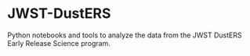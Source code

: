 # JWST-DustERS
Python notebooks and tools to analyze the data from the JWST DustERS Early Release Science program.
